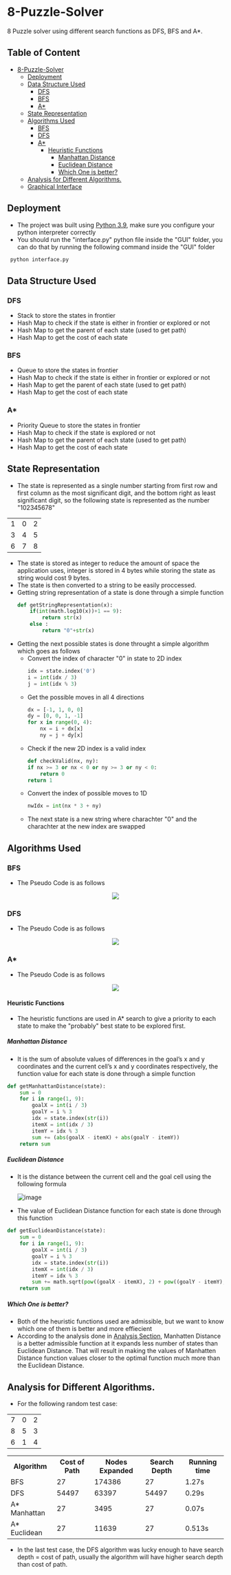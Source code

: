 # 8-Puzzle-Solver
8 Puzzle solver using different search functions as DFS, BFS and A*.
## Table of Content
- [8-Puzzle-Solver](#8-puzzle-solver)
  * [Deployment](#deployment)
  * [Data Structure Used](#data-structure-used)
    + [DFS](#dfs)
    + [BFS](#bfs)
    + [A*](#a)
  * [State Representation](#state-representation)
  * [Algorithms Used](#algorithms-used)
    + [BFS](#bfs-1)
    + [DFS](#dfs-1)
    + [A*](#a-1)
      - [Heuristic Functions](#heuristic-functions)
        * [Manhattan Distance](#manhattan-distance)
        * [Euclidean Distance](#euclidean-distance)
        * [Which One is better?](#which-one-is-better)
  * [Analysis for Different Algorithms.](#analysis-for-different-algorithms)
  * [Graphical Interface](#graphical-interface)
  
## Deployment
- The project was built using [Python 3.9](https://www.python.org/downloads/release/python-390/), make sure you configure your python interpreter correctly
- You should run the "interface.py" python file inside the "GUI" folder, you can do that by running the following command inside the "GUI" folder
 ```bash
  python interface.py
 ```

## Data Structure Used

### DFS
- Stack to store the states in frontier
- Hash Map to check if the state is either in frontier or explored or not
- Hash Map to get the parent of each state (used to get path)
- Hash Map to get the cost of each state
### BFS
- Queue to store the states in frontier
- Hash Map to check if the state is either in frontier or explored or not
- Hash Map to get the parent of each state (used to get path)
- Hash Map to get the cost of each state
### A*
- Priority Queue to store the states in frontier
- Hash Map to check if the state is explored or not
- Hash Map to get the parent of each state (used to get path)
- Hash Map to get the cost of each state

## State Representation
- The state is represented as a single number starting from first row and first column as the most significant digit, and the bottom right as least significant digit, so the following state is represented as the number "102345678"
<table align="center">
  <tr>
    <td>1</td>
    <td>0</td>
    <td>2</td>
  </tr>
  <tr>
    <td>3</td>
    <td>4</td>
    <td>5</td>
  </tr>
  <tr>
    <td>6</td>
    <td>7</td>
    <td>8</td>
  </tr>
</table>

- The state is stored as integer to reduce the amount of space the application uses, integer is stored in 4 bytes while storing the state as string would cost 9 bytes.
- The state is then converted to a string to be easily proccessed.
- Getting string representation of a state is done through a simple function
  ```python
  def getStringRepresentation(x):
      if(int(math.log10(x))+1 == 9):
          return str(x)
      else :
          return "0"+str(x)   
  ```
- Getting the next possible states is done throught a simple algorithm which goes as follows
  * Convert the index of character "0" in state to 2D index
    ```python
    idx = state.index('0')
    i = int(idx / 3)
    j = int(idx % 3)
    ```
  * Get the possible moves in all 4 directions
    ```python
    dx = [-1, 1, 0, 0]
    dy = [0, 0, 1, -1]
    for x in range(0, 4):
        nx = i + dx[x]
        ny = j + dy[x]
    ```
  * Check if the new 2D index is a valid index 
    ```python
    def checkValid(nx, ny):
    if nx >= 3 or nx < 0 or ny >= 3 or ny < 0:
        return 0
    return 1
    ```
  * Convert the index of possible moves to 1D 
    ```python
    nwIdx = int(nx * 3 + ny)
    ```
  * The next state is a new string where charachter "0" and the charachter at the new index are swapped

## Algorithms Used

### BFS
- The Pseudo Code is as follows
<div align="center">
  <img src="https://user-images.githubusercontent.com/41492875/198839559-d55a264e-4255-446b-b0d7-fd1b7f19ff62.png">
</div>

### DFS
- The Pseudo Code is as follows
<div align="center">
  <img src="https://user-images.githubusercontent.com/41492875/198839573-e99d6fd4-abcf-4981-9872-a6a55db53741.png">
</div>

### A*
- The Pseudo Code is as follows
<div align="center">
  <img src="https://user-images.githubusercontent.com/41492875/198839586-5200fea8-8c5e-4c43-82d9-553e1ef9a1c1.png">
</div>

#### Heuristic Functions
- The heuristic functions are used in A* search to give a priority to each state to make the "probably" best state to be explored first.
##### Manhattan Distance
- It is the sum of absolute values of differences in the goal’s x and y coordinates and the current cell’s x and y coordinates respectively, the function value for each state is done through a simple function 
```python
def getManhattanDistance(state):
    sum = 0
    for i in range(1, 9):
        goalX = int(i / 3)
        goalY = i % 3
        idx = state.index(str(i))
        itemX = int(idx / 3)
        itemY = idx % 3
        sum += (abs(goalX - itemX) + abs(goalY - itemY))
    return sum
```
##### Euclidean Distance
- It is the distance between the current cell and the goal cell using the following formula
    
    ![image](https://user-images.githubusercontent.com/41492875/199301510-907d43f7-c97a-45a0-9927-1f56c9660cae.png)


- The value of Euclidean Distance function for each state is done through this function
```python
def getEuclideanDistance(state):
    sum = 0
    for i in range(1, 9):
        goalX = int(i / 3)
        goalY = i % 3
        idx = state.index(str(i))
        itemX = int(idx / 3)
        itemY = idx % 3
        sum += math.sqrt(pow((goalX - itemX), 2) + pow((goalY - itemY), 2))
    return sum
```
##### Which One is better?
- Both of the heuristic functions used are admissible, but we want to know which one of them is better and more effiecient 
- According to the analysis done in [Analysis Section](#analysis-for-different-algorithms), Manhatten Distance is a better admissible function at it expands less number of states than Euclidean Distance. That will result in making the values of Manhatten Distance function values closer to the optimal function much more than the Euclidean Distance.

## Analysis for Different Algorithms.
- For the following random test case:
<table align="center">
  <tr>
    <td>7</td>
    <td>0</td>
    <td>2</td>
  </tr>
  <tr>
    <td>8</td>
    <td>5</td>
    <td>3</td>
  </tr>
  <tr>
    <td>6</td>
    <td>1</td>
    <td>4</td>
  </tr>
</table>
<table align="center">
  <tr>
    <th>Algorithm</th>
    <th>Cost of Path</th>
    <th>Nodes Expanded</th>
    <th>Search Depth</th>
    <th>Running time</th>
  </tr>
  <tr>
    <td>BFS</td>
    <td>27</td>
    <td>174386</td>
    <td>27</td>
    <td>1.27s</td>
  </tr>
  <tr>
    <td>DFS</td>
    <td>54497</td>
    <td>63397</td>
    <td>54497</td>
    <td>0.29s</td>
  </tr>
  <tr>
    <td>A* Manhattan</td>
    <td>27</td>
    <td>3495</td>
    <td>27</td>
    <td>0.07s</td>
  </tr>
  <tr>
    <td>A* Euclidean</td>
    <td>27</td>
    <td>11639</td>
    <td>27</td>
    <td>0.513s</td>
  </tr>
</table>

- In the last test case, the DFS algorithm was lucky enough to have search depth = cost of path, usually the algorithm will have higher search depth than cost of path.
